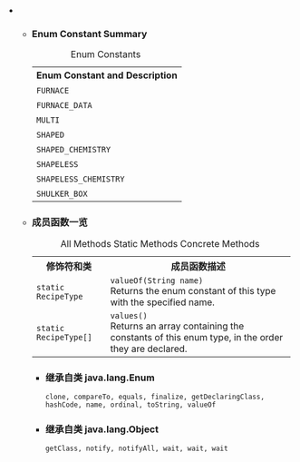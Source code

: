 <div class="summary">
<ul class="blockList">
<li class="blockList">
<!-- =========== ENUM CONSTANT SUMMARY =========== -->
<ul class="blockList">
<li class="blockList"><a name="enum.constant.summary">
<!--   -->
</a>
<h3>Enum Constant Summary</h3>
<table class="memberSummary" border="0" cellpadding="3" cellspacing="0" summary="Enum Constant Summary table, listing enum constants, and an explanation">
<caption><span>Enum Constants</span><span class="tabEnd"> </span></caption>
<tr>
<th class="colOne" scope="col">Enum Constant and Description</th>
</tr>
<tr class="altColor">
<td class="colOne"><code><span class="memberNameLink"><a >FURNACE</a></span></code> </td>
</tr>
<tr class="rowColor">
<td class="colOne"><code><span class="memberNameLink"><a >FURNACE_DATA</a></span></code> </td>
</tr>
<tr class="altColor">
<td class="colOne"><code><span class="memberNameLink"><a >MULTI</a></span></code> </td>
</tr>
<tr class="rowColor">
<td class="colOne"><code><span class="memberNameLink"><a >SHAPED</a></span></code> </td>
</tr>
<tr class="altColor">
<td class="colOne"><code><span class="memberNameLink"><a >SHAPED_CHEMISTRY</a></span></code> </td>
</tr>
<tr class="rowColor">
<td class="colOne"><code><span class="memberNameLink"><a >SHAPELESS</a></span></code> </td>
</tr>
<tr class="altColor">
<td class="colOne"><code><span class="memberNameLink"><a >SHAPELESS_CHEMISTRY</a></span></code> </td>
</tr>
<tr class="rowColor">
<td class="colOne"><code><span class="memberNameLink"><a >SHULKER_BOX</a></span></code> </td>
</tr>
</table>
</li>
</ul>
<!-- ========== METHOD SUMMARY =========== -->
<ul class="blockList">
<li class="blockList"><a name="method.summary">
<!--   -->
</a>
<h3>成员函数一览</h3>
<table class="memberSummary" border="0" cellpadding="3" cellspacing="0" summary="Method Summary table, listing methods, and an explanation">
<caption><span id="t0" class="activeTableTab"><span>All Methods</span><span class="tabEnd"> </span></span><span id="t1" class="tableTab"><span><a >Static Methods</a></span><span class="tabEnd"> </span></span><span id="t4" class="tableTab"><span><a >Concrete Methods</a></span><span class="tabEnd"> </span></span></caption>
<tr>
<th>修饰符和类</th>
<th>成员函数描述</th>
</tr>
<tr id="i0" class="altColor">
<td class="colFirst"><code>static <a  title="enum in cn.nukkit.inventory">RecipeType</a></code></td>
<td class="colLast"><code><span class="memberNameLink"><a >valueOf</a></span>(<a  title="class or interface in java.lang">String</a> name)</code>
<div class="block">Returns the enum constant of this type with the specified name.</div>
</td>
</tr>
<tr id="i1" class="rowColor">
<td class="colFirst"><code>static <a  title="enum in cn.nukkit.inventory">RecipeType</a>[]</code></td>
<td class="colLast"><code><span class="memberNameLink"><a >values</a></span>()</code>
<div class="block">Returns an array containing the constants of this enum type, in
the order they are declared.</div>
</td>
</tr>
</table>
<ul class="blockList">
<li class="blockList"><a name="methods.inherited.from.class.java.lang.Enum">
<!--   -->
</a>
<h3>继承自类 java.lang.<a  title="class or interface in java.lang">Enum</a></h3>
<code><a  title="class or interface in java.lang">clone</a>, <a  title="class or interface in java.lang">compareTo</a>, <a  title="class or interface in java.lang">equals</a>, <a  title="class or interface in java.lang">finalize</a>, <a  title="class or interface in java.lang">getDeclaringClass</a>, <a  title="class or interface in java.lang">hashCode</a>, <a  title="class or interface in java.lang">name</a>, <a  title="class or interface in java.lang">ordinal</a>, <a  title="class or interface in java.lang">toString</a>, <a  title="class or interface in java.lang">valueOf</a></code></li>
</ul>
<ul class="blockList">
<li class="blockList"><a name="methods.inherited.from.class.java.lang.Object">
<!--   -->
</a>
<h3>继承自类 java.lang.<a  title="class or interface in java.lang">Object</a></h3>
<code><a  title="class or interface in java.lang">getClass</a>, <a  title="class or interface in java.lang">notify</a>, <a  title="class or interface in java.lang">notifyAll</a>, <a  title="class or interface in java.lang">wait</a>, <a  title="class or interface in java.lang">wait</a>, <a  title="class or interface in java.lang">wait</a></code></li>
</ul>
</li>
</ul>
</li>
</ul>
</div>
